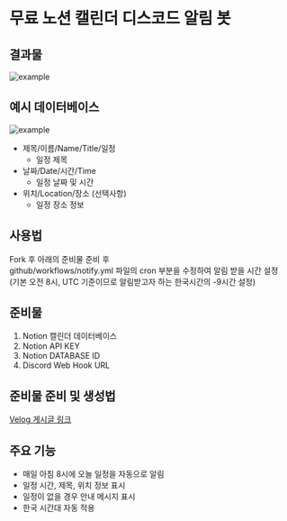 # 무료 노션 캘린더 디스코드 알림 봇
## 결과물
![example](assets/img/example.png)

## 예시 데이터베이스
![example](assets/img/example_db.png)
- 제목/이름/Name/Title/일정
    - 일정 제목
- 날짜/Date/시간/Time
    - 일정 날짜 및 시간
- 위치/Location/장소 (선택사항)
    - 일정 장소 정보

## 사용법
Fork 후 아래의 준비물 준비 후   
github/workflows/notify.yml 파일의 cron 부분을 수정하여 알림 받을 시간 설정   
(기본 오전 8시, UTC 기준이므로 알림받고자 하는 한국시간의 -9시간 설정)

## 준비물
1. Notion 캘린더 데이터베이스
2. Notion API KEY
3. Notion DATABASE ID
4. Discord Web Hook URL

## 준비물 준비 및 생성법
[Velog 게시글 링크](https://velog.io/@i-am-not-kangjik/%EB%AC%B4%EB%A3%8C-To-do-List-%EB%94%94%EC%8A%A4%EC%BD%94%EB%93%9C-%EC%95%8C%EB%A6%BC%EB%B4%87-%EC%83%9D%EC%84%B1%EA%B8%B0Notion-Github-Actions-Discord-Slack)

## 주요 기능
- 매일 아침 8시에 오늘 일정을 자동으로 알림
- 일정 시간, 제목, 위치 정보 표시
- 일정이 없을 경우 안내 메시지 표시
- 한국 시간대 자동 적용
